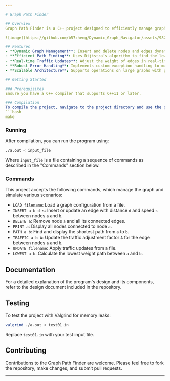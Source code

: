 ```yaml
---

# Graph Path Finder

## Overview
Graph Path Finder is a C++ project designed to efficiently manage graph operations, supporting insertion, deletion, and manipulation of nodes and edges. The project is tailored to handle scenarios like emergency response route optimizations, where paths with the minimal travel time are crucial. It implements Dijkstra’s algorithm to determine the shortest paths between nodes, taking into account factors such as distance, speed limits, and traffic conditions.

![image](https://github.com/b57zheng/Dynamic_Graph_Navigator/assets/98293562/15ebc34f-a484-4c0e-a8f3-a8c314d959b7)

## Features
- **Dynamic Graph Management**: Insert and delete nodes and edges dynamically with checks for illegal inputs.
- **Efficient Path Finding**: Uses Dijkstra’s algorithm to find the lowest-weight path between two nodes.
- **Real-time Traffic Updates**: Adjust the weight of edges in real-time to simulate changing traffic conditions.
- **Robust Error Handling**: Implements custom exception handling to manage and report errors effectively.
- **Scalable Architecture**: Supports operations on large graphs with potentially up to 500,000 nodes.

## Getting Started

### Prerequisites
Ensure you have a C++ compiler that supports C++11 or later.

### Compilation
To compile the project, navigate to the project directory and use the provided Makefile:
```bash
make
```

### Running
After compilation, you can run the program using:
```bash
./a.out < input_file
```
Where `input_file` is a file containing a sequence of commands as described in the "Commands" section below.

### Commands
This project accepts the following commands, which manage the graph and simulate various scenarios:
- `LOAD filename`: Load a graph configuration from a file.
- `INSERT a b d s`: Insert or update an edge with distance `d` and speed `s` between nodes `a` and `b`.
- `DELETE a`: Remove node `a` and all its connected edges.
- `PRINT a`: Display all nodes connected to node `a`.
- `PATH a b`: Find and display the shortest path from `a` to `b`.
- `TRAFFIC a b A`: Update the traffic adjustment factor `A` for the edge between nodes `a` and `b`.
- `UPDATE filename`: Apply traffic updates from a file.
- `LOWEST a b`: Calculate the lowest weight path between `a` and `b`.

## Documentation
For a detailed explanation of the program's design and its components, refer to the design document included in the repository.

## Testing
To test the project with Valgrind for memory leaks:
```bash
valgrind ./a.out < test01.in
```
Replace `test01.in` with your test input file.

## Contributing
Contributions to the Graph Path Finder are welcome. Please feel free to fork the repository, make changes, and submit pull requests.

---
```

